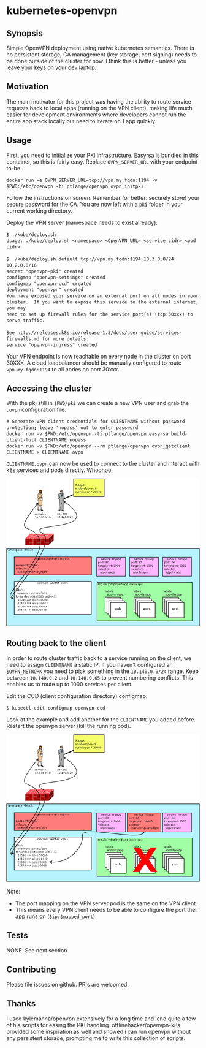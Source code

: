 kubernetes-openvpn
==================

## Synopsis
Simple OpenVPN deployment using native kubernetes semantics. There is no persistent storage, CA management (key storage, cert signing) needs to be done outside of the cluster for now. I think this is better - unless you leave your keys on your dev laptop.

## Motivation
The main motivator for this project was having the ability to route service requests back to local apps (running on the VPN client), making life much easier for development environments where developers cannot run the entire app stack locally but need to iterate on 1 app quickly.

## Usage
First, you need to initialize your PKI infrastructure. Easyrsa is bundled in this container, so this is fairly easy. Replace `OVPN_SERVER_URL` with your endpoint to-be.
```
docker run -e OVPN_SERVER_URL=tcp://vpn.my.fqdn:1194 -v $PWD:/etc/openvpn -ti ptlange/openvpn ovpn_initpki
```
Follow the instructions on screen. Remember (or better: securely store) your secure password for the CA. You are now left with a `pki` folder in your current working directory.

Deploy the VPN server (namespace needs to exist already):
```
$ ./kube/deploy.sh
Usage: ./kube/deploy.sh <namespace> <OpenVPN URL> <service cidr> <pod cidr>

$ ./kube/deploy.sh default tcp://vpn.my.fqdn:1194 10.3.0.0/24 10.2.0.0/16
secret "openvpn-pki" created
configmap "openvpn-settings" created
configmap "openvpn-ccd" created
deployment "openvpn" created
You have exposed your service on an external port on all nodes in your
cluster.  If you want to expose this service to the external internet, you may
need to set up firewall rules for the service port(s) (tcp:30xxx) to serve traffic.

See http://releases.k8s.io/release-1.3/docs/user-guide/services-firewalls.md for more details.
service "openvpn-ingress" created
```

Your VPN endpoint is now reachable on every node in the cluster on port 30XXX. A cloud loadbalancer should be manually configured to route `vpn.my.fqdn:1194` to all nodes on port 30xxx.

## Accessing the cluster
With the pki still in `$PWD/pki` we can create a new VPN user and grab the `.ovpn` configuration file:

```
# Generate VPN client credentials for CLIENTNAME without password protection; leave 'nopass' out to enter password
docker run -v $PWD:/etc/openvpn -ti ptlange/openvpn easyrsa build-client-full CLIENTNAME nopass
docker run -v $PWD:/etc/openvpn --rm ptlange/openvpn ovpn_getclient CLIENTNAME > CLIENTNAME.ovpn
```

`CLIENTNAME.ovpn` can now be used to connect to the cluster and interact with k8s services and pods directly. Whoohoo!

![One-way traffic](kube/routing1.png "Direct access to kubernetes services")


## Routing back to the client

In order to route cluster traffic back to a service running on the client, we need to assign `CLIENTNAME` a static IP. If you haven't configured an `$OVPN_NETWORK` you need to pick something in the `10.140.0.0/24` range. Keep between `10.140.0.2` and `10.140.0.65` to prevent numbering conflicts. This enables us to route up to 1000 services per client.

Edit the CCD (client configuration directory) configmap:
```
$ kubectl edit configmap openvpn-ccd
```
Look at the example and add another for the `CLIENTNAME` you added before. Restart the openvpn server (kill the running pod).

![Two-way traffic](kube/routing2.png "Direct access to the client from other kubernetes services!")

Note:
  * The port mapping on the VPN server pod is the same on the VPN client.
  * This means every VPN client needs to be able to configure the port their app runs on (`$ip:$mapped_port`)

## Tests
NONE. See next section.

## Contributing
Please file issues on github. PR's are welcomed.

## Thanks
I used kylemanna/openvpn extensively for a long time and lend quite a few of his scripts for easing the PKI handling. offlinehacker/openvpn-k8s provided some inspiration as well and showed i can run openvpn without any persistent storage, prompting me to write this collection of scripts.


